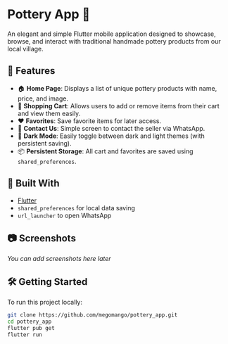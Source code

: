 # Pottery App 🏺

An elegant and simple Flutter mobile application designed to showcase, browse, and interact with traditional handmade pottery products from our local village.

## 🌟 Features

- 🏠 **Home Page**: Displays a list of unique pottery products with name, price, and image.
- 🛒 **Shopping Cart**: Allows users to add or remove items from their cart and view them easily.
- ❤️ **Favorites**: Save favorite items for later access.
- 💬 **Contact Us**: Simple screen to contact the seller via WhatsApp.
- 🌙 **Dark Mode**: Easily toggle between dark and light themes (with persistent saving).
- 📦 **Persistent Storage**: All cart and favorites are saved using `shared_preferences`.

## 🧱 Built With

- [Flutter](https://flutter.dev/)
- `shared_preferences` for local data saving
- `url_launcher` to open WhatsApp

## 📷 Screenshots

_You can add screenshots here later_

## 🛠 Getting Started

To run this project locally:

```bash
git clone https://github.com/megomango/pottery_app.git
cd pottery_app
flutter pub get
flutter run
